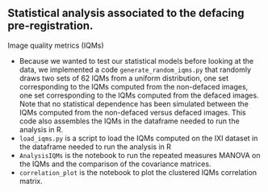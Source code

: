 ## Statistical analysis associated to the defacing pre-registration.

Image quality metrics (IQMs)
- Because we wanted to test our statistical models before looking at the data, we implemented a code `generate_random_iqms.py` that randomly draws two sets of 62 IQMs from a uniform distribution, one set corresponding to the IQMs computed from the non-defaced images, one set corresponding to the IQMs computed from the defaced images. Note that no statistical dependence has been simulated between the IQMs computed from the non-defaced versus defaced images. This code also assembles the IQMs in the dataframe needed to run the analysis in R.
- `load_iqms.py` is a script to load the IQMs computed on the IXI dataset in the dataframe needed to run the analysis in R
- `AnalysisIQMs` is the notebook to run the repeated measures MANOVA on the IQMs and the comparison of the covariance matrices.
- `correlation_plot` is the notebook to plot the clustered IQMs correlation matrix.

